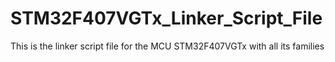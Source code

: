 # STM32F407VGTx_Linker_Script_File
This is the linker script file for the MCU STM32F407VGTx with all its families
